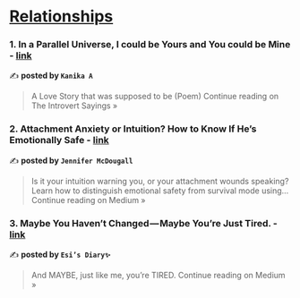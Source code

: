
<h1><a href=https://medium.com/tag/relationships/recommended target="_blank" rel="noopener noreferrer">Relationships</a></h1>
<h3>1. In a Parallel Universe, I could be Yours and You could be Mine - <a href="https://medium.com/the-introvert-sayings/in-a-parallel-universe-i-could-be-yours-and-you-could-be-mine-3eb909722e65?source=rss------relationships-5" target="_blank" rel="noopener noreferrer">link</a></h3>

✍️ **posted by `Kanika A`**

<blockquote>A Love Story that was supposed to be (Poem)
Continue reading on The Introvert Sayings »</blockquote>

<h3>2. Attachment Anxiety or Intuition? How to Know If He’s Emotionally Safe - <a href="https://jennifermcdougall.medium.com/attachment-anxiety-or-intuition-how-to-know-if-hes-emotionally-safe-7eb7abfc5c4d?source=rss------relationships-5" target="_blank" rel="noopener noreferrer">link</a></h3>

✍️ **posted by `Jennifer McDougall`**

<blockquote>Is it your intuition warning you, or your attachment wounds speaking? Learn how to distinguish emotional safety from survival mode using…
Continue reading on Medium »</blockquote>

<h3>3. Maybe You Haven’t Changed — Maybe You’re Just Tired. - <a href="https://medium.com/@heythereitsellaa/maybe-you-havent-changed-maybe-you-re-just-tired-25e07cd299f4?source=rss------relationships-5" target="_blank" rel="noopener noreferrer">link</a></h3>

✍️ **posted by `Esi’s Diary‍✨`**

<blockquote>And MAYBE, just like me, you’re TIRED.
Continue reading on Medium »</blockquote>

